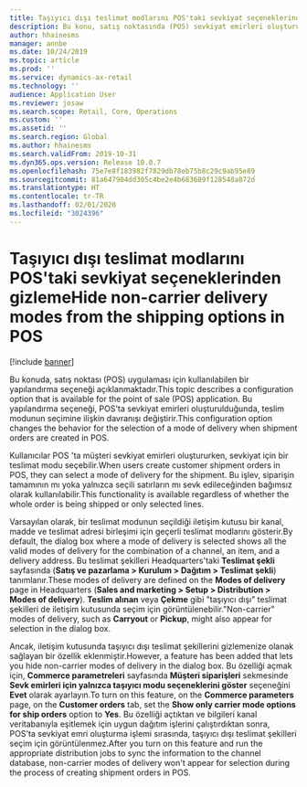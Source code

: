 ```yaml
---
title: Taşıyıcı dışı teslimat modlarını POS'taki sevkiyat seçeneklerinden gizleme
description: Bu konu, satış noktasında (POS) sevkiyat emirleri oluşturulurken, taşıyıcı dışı teslimat modlarının seçim için görüntülenmesini engelleyebilecek bir yapılandırma seçeneği açıklamaktadır.
author: hhainesms
manager: annbe
ms.date: 10/24/2019
ms.topic: article
ms.prod: ''
ms.service: dynamics-ax-retail
ms.technology: ''
audience: Application User
ms.reviewer: josaw
ms.search.scope: Retail, Core, Operations
ms.custom: ''
ms.assetid: ''
ms.search.region: Global
ms.author: hhainesms
ms.search.validFrom: 2019-10-31
ms.dyn365.ops.version: Release 10.0.7
ms.openlocfilehash: 75e7e8f183982f7829db78eb75b8c29c9ab95e89
ms.sourcegitcommit: 81a647904dd305c4be2e4b683689f128548a872d
ms.translationtype: HT
ms.contentlocale: tr-TR
ms.lasthandoff: 02/01/2020
ms.locfileid: "3024396"
---
```

# <a name="hide-non-carrier-delivery-modes-from-the-shipping-options-in-pos"></a><span data-ttu-id="c76ed-103">Taşıyıcı dışı teslimat modlarını POS'taki sevkiyat seçeneklerinden gizleme</span><span class="sxs-lookup"><span data-stu-id="c76ed-103">Hide non-carrier delivery modes from the shipping options in POS</span></span>


[!include [banner](includes/banner.md)]

<span data-ttu-id="c76ed-104">Bu konuda, satış noktası (POS) uygulaması için kullanılabilen bir yapılandırma seçeneği açıklanmaktadır.</span><span class="sxs-lookup"><span data-stu-id="c76ed-104">This topic describes a configuration option that is available for the point of sale (POS) application.</span></span> <span data-ttu-id="c76ed-105">Bu yapılandırma seçeneği, POS'ta sevkiyat emirleri oluşturulduğunda, teslim modunun seçimine ilişkin davranışı değiştirir.</span><span class="sxs-lookup"><span data-stu-id="c76ed-105">This configuration option changes the behavior for the selection of a mode of delivery when shipment orders are created in POS.</span></span>

<span data-ttu-id="c76ed-106">Kullanıcılar POS 'ta müşteri sevkiyat emirleri oluştururken, sevkiyat için bir teslimat modu seçebilir.</span><span class="sxs-lookup"><span data-stu-id="c76ed-106">When users create customer shipment orders in POS, they can select a mode of delivery for the shipment.</span></span> <span data-ttu-id="c76ed-107">Bu işlev, siparişin tamamının mı yoka yalnızca seçili satırların mı sevk edileceğinden bağımsız olarak kullanılabilir.</span><span class="sxs-lookup"><span data-stu-id="c76ed-107">This functionality is available regardless of whether the whole order is being shipped or only selected lines.</span></span>

<span data-ttu-id="c76ed-108">Varsayılan olarak, bir teslimat modunun seçildiği iletişim kutusu bir kanal, madde ve teslimat adresi birleşimi için geçerli teslimat modlarını gösterir.</span><span class="sxs-lookup"><span data-stu-id="c76ed-108">By default, the dialog box where a mode of delivery is selected shows all the valid modes of delivery for the combination of a channel, an item, and a delivery address.</span></span> <span data-ttu-id="c76ed-109">Bu teslimat şekilleri Headquarters'taki **Teslimat şekli** sayfasında (**Satış ve pazarlama \> Kurulum \> Dağıtım \> Teslimat şekli**) tanımlanır.</span><span class="sxs-lookup"><span data-stu-id="c76ed-109">These modes of delivery are defined on the **Modes of delivery** page in Headquarters (**Sales and marketing \> Setup \> Distribution \> Modes of delivery**).</span></span> <span data-ttu-id="c76ed-110">**Teslim alınan** veya **Çekme** gibi "taşıyıcı dışı" teslimat şekilleri de iletişim kutusunda seçim için görüntülenebilir.</span><span class="sxs-lookup"><span data-stu-id="c76ed-110">"Non-carrier" modes of delivery, such as **Carryout** or **Pickup**, might also appear for selection in the dialog box.</span></span>

<span data-ttu-id="c76ed-111">Ancak, iletişim kutusunda taşıyıcı dışı teslimat şekillerini gizlemenize olanak sağlayan bir özellik eklenmiştir.</span><span class="sxs-lookup"><span data-stu-id="c76ed-111">However, a feature has been added that lets you hide non-carrier modes of delivery in the dialog box.</span></span> <span data-ttu-id="c76ed-112">Bu özelliği açmak için, **Commerce parametreleri** sayfasında **Müşteri siparişleri** sekmesinde **Sevk emirleri için yalnızca taşıyıcı modu seçeneklerini göster** seçeneğini **Evet** olarak ayarlayın.</span><span class="sxs-lookup"><span data-stu-id="c76ed-112">To turn on this feature, on the **Commerce parameters** page, on the **Customer orders** tab, set the **Show only carrier mode options for ship orders** option to **Yes**.</span></span> <span data-ttu-id="c76ed-113">Bu özelliği açtıktan ve bilgileri kanal veritabanıyla eşitlemek için uygun dağıtım işlerini çalıştırdıktan sonra, POS'ta sevkiyat emri oluşturma işlemi sırasında, taşıyıcı dışı teslimat şekilleri seçim için görüntülenmez.</span><span class="sxs-lookup"><span data-stu-id="c76ed-113">After you turn on this feature and run the appropriate distribution jobs to sync the information to the channel database, non-carrier modes of delivery won't appear for selection during the process of creating shipment orders in POS.</span></span>
